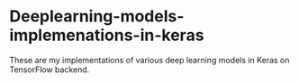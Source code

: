 # Deeplearning-models-implemenations-in-keras
These are my implementations of various deep learning models in Keras on TensorFlow backend.
